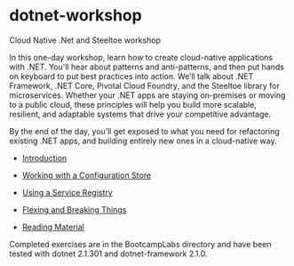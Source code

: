 # dotnet-workshop
Cloud Native .Net and Steeltoe workshop

In this one-day workshop, learn  how to create cloud-native applications with .NET. You'll hear about patterns and anti-patterns, and then put hands on keyboard to put best practices into action. We’ll talk about .NET Framework, .NET Core, Pivotal Cloud Foundry, and the Steeltoe library for microservices. Whether your .NET apps are staying on-premises or moving to a public cloud, these principles will help you build more scalable, resilient, and adaptable systems that drive your competitive advantage.

By the end of the day, you’ll get exposed to what you need for refactoring existing .NET apps, and building entirely new ones in a cloud-native way.

* [Introduction](introduction.md)

* [Working with a Configuration Store](WorkingWithAConfigurationStore.md)

* [Using a Service Registry](UsingAServiceRegistry.md)

* [Flexing and Breaking Things](FlexingAndBreakingThings.md)

* [Reading Material](ReadingMaterial.md)


Completed exercises are in the BootcampLabs directory and have been tested with dotnet 2.1.301 and dotnet-framework 2.1.0.
